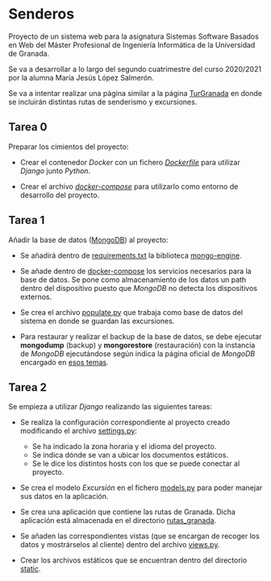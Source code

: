 # Senderos

Proyecto de un sistema web para la asignatura Sistemas Software Basados en Web del Máster Profesional de Ingeniería Informática de la Universidad de Granada.

Se va a desarrollar a lo largo del segundo cuatrimestre del curso 2020/2021 por la alumna María Jesús López Salmerón.

Se va a intentar realizar una página similar a la página [TurGranada](https://www.turgranada.es/cosas-que-hacer/turismo-activo-y-de-naturaleza/excursiones-y-senderismo/) en donde se incluirán distintas rutas de senderismo y excursiones.

## Tarea 0

Preparar los cimientos del proyecto: 

* Crear el contenedor *Docker* con un fichero [*Dockerfile*](https://github.com/mjls130598/Senderos/blob/main/Dockerfile) para utilizar *Django* junto *Python*.

* Crear el archivo [*docker-compose*](https://github.com/mjls130598/Senderos/blob/main/docker-compose.yml) para utilizarlo como entorno de desarrollo del proyecto.

## Tarea 1

Añadir la base de datos ([MongoDB](https://docs.mongodb.com/guides/)) al proyecto:

* Se añadirá dentro de [requirements.txt](https://github.com/mjls130598/Senderos/blob/main/requirements.txt) la biblioteca [mongo-engine](http://mongoengine.org/).

* Se añade dentro de [docker-compose](https://github.com/mjls130598/Senderos/blob/main/docker-compose.yml) los servicios necesarios para la base de datos. Se pone como almacenamiento de los datos un path dentro del dispositivo puesto que *MongoDB* no detecta los dispositivos externos.

* Se crea el archivo [populate.py](https://github.com/mjls130598/Senderos/commit/eaa1e31a9d96cf2b8cace9ab9bcff84ea195c642) que trabaja como base de datos del sistema en donde se guardan las excursiones.

* Para restaurar y realizar el backup de la base de datos, se debe ejecutar **mongodump** (backup) y **mongorestore** (restauración) con la instancia de *MongoDB* ejecutándose según indica la página oficial de *MongoDB* encargado en [esos temas](https://docs.mongodb.com/manual/tutorial/backup-and-restore-tools/).

## Tarea 2

Se empieza a utilizar *Django* realizando las siguientes tareas:

* Se realiza la configuración correspondiente al proyecto creado modificando el archivo [settings.py](https://github.com/mjls130598/Senderos/blob/main/mi_sitio_web/settings.py):

    * Se ha indicado la zona horaria y el idioma del proyecto.
    * Se indica dónde se van a ubicar los documentos estáticos.
    * Se le dice los distintos hosts con los que se puede conectar al proyecto.

* Se crea el modelo *Excursión* en el fichero [models.py](https://github.com/mjls130598/Senderos/blob/main/rutas_granada/models.py) para poder manejar sus datos en la aplicación.

* Se crea una aplicación que contiene las rutas de Granada. Dicha aplicación está almacenada en el directorio [rutas_granada](https://github.com/mjls130598/Senderos/tree/main/rutas_granada).

* Se añaden las correspondientes vistas (que se encargan de recoger los datos y mostrárselos al cliente) dentro del archivo [views.py](https://github.com/mjls130598/Senderos/blob/main/rutas_granada/views.py).

* Crear los archivos estáticos que se encuentran dentro del directorio [static](https://github.com/mjls130598/Senderos/blob/main/static).